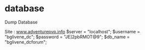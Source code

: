 # database
Dump Database

Site : www.adventurepvp.info
$server = "localhost";
$username = "bglivene_dc"; 
$password = "JE]2pbRMOT@9"; 
$db_name = "bglivene_dcforum"; 
